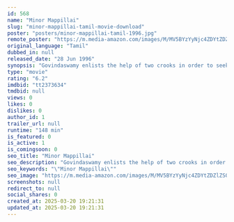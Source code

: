 ```yaml
---
id: 568
name: "Minor Mappillai"
slug: "minor-mappillai-tamil-movie-download"
poster: "posters/minor-mappillai-tamil-1996.jpg"
remote_poster: "https://m.media-amazon.com/images/M/MV5BYzYyNjc4ZDYtZDZlZS00MmI5LTljYWYtNTQ2Y2JmNzg5NDhkXkEyXkFqcGdeQXVyMTEzNzg0Mjkx._V1_SX300.jpg"
original_language: "Tamil"
dubbed_in: null
released_date: "28 Jun 1996"
synopsis: "Govindaswamy enlists the help of two crooks in order to seek revenge from his rival who constantly humiliates him."
type: "movie"
rating: "6.2"
imdbid: "tt2373634"
tmdbid: null
views: 0
likes: 0
dislikes: 0
author_id: 1
trailer_url: null
runtime: "148 min"
is_featured: 0
is_active: 1
is_comingsoon: 0
seo_title: "Minor Mappillai"
seo_description: "Govindaswamy enlists the help of two crooks in order to seek revenge from his rival who constantly humiliates him."
seo_keywords: "\"Minor Mappillai\""
seo_image: "https://m.media-amazon.com/images/M/MV5BYzYyNjc4ZDYtZDZlZS00MmI5LTljYWYtNTQ2Y2JmNzg5NDhkXkEyXkFqcGdeQXVyMTEzNzg0Mjkx._V1_SX300.jpg"
screenshots: null
redirect_to: null
social_shares: 0
created_at: 2025-03-20 19:21:31
updated_at: 2025-03-20 19:21:31
---
```


